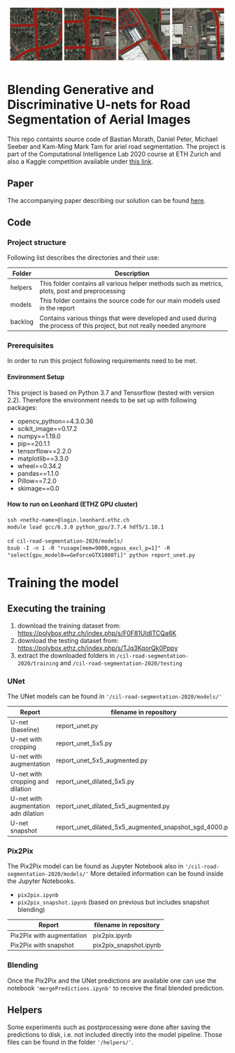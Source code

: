 ![](https://github.com/michaelseeber/road-segmentation/blob/main/overlays.png)

# Blending Generative and Discriminative U-nets for Road Segmentation of Aerial Images

This repo containts source code of Bastian Morath, Daniel Peter, Michael Seeber and Kam-Ming Mark Tam for ariel road segmentation. The project is part of the Computational Intelligence Lab 2020 course at ETH Zurich and also a Kaggle competition available under [this link](https://www.kaggle.com/c/cil-road-segmentation-2020/).

## Paper
The accompanying paper describing our solution can be found [here](https://github.com/michaelseeber/road-segmentation/blob/main/report.pdf).

## Code

### Project structure

Following list describes the directories and their use:

| Folder          | Description                                                  |
| --------------- | ------------------------------------------------------------ |
| helpers          | This folder contains all various helper methods such as metrics, plots, post and preprocessing |
| models             | This folder contains the source code for our main models used in the report               |
| backlog| Contains various things that were developed and used during the process of this project, but not really needed anymore |

### Prerequisites

In order to run this project following requirements need to be met.

#### Environment Setup

This project is based on Python 3.7 and Tensorflow (tested with version 2.2). Therefore the environment needs to be set up with following packages:

- opencv_python==4.3.0.36
- scikit_image==0.17.2
- numpy==1.19.0
- pip==20.1.1
- tensorflow==2.2.0
- matplotlib==3.3.0
- wheel==0.34.2
- pandas==1.1.0
- Pillow==7.2.0
- skimage==0.0

#### How to run on Leonhard (ETHZ GPU cluster)
```
ssh <nethz-name>@login.leonhard.ethz.ch
module load gcc/6.3.0 python_gpu/3.7.4 hdf5/1.10.1

cd cil-road-segmentation-2020/models/
bsub -I -n 1 -R "rusage[mem=9000,ngpus_excl_p=1]" -R "select[gpu_model0==GeForceGTX1080Ti]" python report_unet.py
```

# Training the model

## Executing the training

1. download the training dataset from: https://polybox.ethz.ch/index.php/s/F0F81UIdITCQa6K
2. download the testing dataset from: https://polybox.ethz.ch/index.php/s/TJq3KqorQk0Pppy
3. extract the downloaded folders in `/cil-road-segmentation-2020/training` and `/cil-road-segmentation-2020/testing`


### UNet
The UNet models can be found in `'/cil-road-segmentation-2020/models/'`

| Report         | filename in repository                                              |
| --------------- | ------------------------------------------------------------ |
| U-net (baseline)         | report_unet.py                                      |
| U-net with cropping        | report_unet_5x5.py                                      |
| U-net with augmentation        | report_unet_5x5_augmented.py                                      |
| U-net with cropping and dilation        | report_unet_dilated_5x5.py                                      |
| U-net with augmentation adn dilation        | report_unet_dilated_5x5_augmented.py                                      |
| U-net snapshot        | report_unet_dilated_5x5_augmented_snapshot_sgd_4000.py                                      |

### Pix2Pix
The Pix2Pix model can be found as Jupyter Notebook also in `'/cil-road-segmentation-2020/models/'`
More detailed information can be found inside the Jupyter Notebooks.
-   `pix2pix.ipynb`
-   `pix2pix_snapshot.ipynb`  (based on previous but includes snapshot blending)

| Report         | filename in repository                                              |
| --------------- | ------------------------------------------------------------ |
| Pix2Pix with augmentation         | pix2pix.ipynb                                     |
| Pix2Pix with snapshot       | pix2pix_snapshot.ipynb                                      |


### Blending
Once the Pix2Pix and the UNet predictions are available one can use the notebook `'mergePredictions.ipynb'` to receive the final blended prediction.


## Helpers
Some experiments such as postprocessing were done after saving the predictions to disk, i.e. not included directly into the model pipeline. Those files can be found in the folder `'/helpers/'`.
